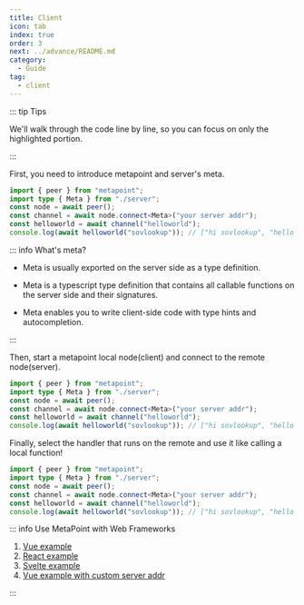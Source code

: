 ```yaml
---
title: Client
icon: tab
index: true
order: 3
next: ../advance/README.md
category:
  - Guide
tag:
  - client
---
```


::: tip Tips

We'll walk through the code line by line, so you can focus on only the
highlighted portion.

:::

First, you need to introduce metapoint and server's meta.

```ts {1-2}
import { peer } from "metapoint";
import type { Meta } from "./server";
const node = await peer();
const channel = await node.connect<Meta>("your server addr");
const helloworld = await channel("helloworld");
console.log(await helloworld("sovlookup")); // ["hi sovlookup", "hello world!"]
```

::: info What's meta?

- Meta is usually exported on the server side as a type definition.

- Meta is a typescript type definition that contains all callable functions on
  the server side and their signatures.

- Meta enables you to write client-side code with type hints and autocompletion.

:::

Then, start a metapoint local node(client) and connect to the remote
node(server).

```ts {3-4}
import { peer } from "metapoint";
import type { Meta } from "./server";
const node = await peer();
const channel = await node.connect<Meta>("your server addr");
const helloworld = await channel("helloworld");
console.log(await helloworld("sovlookup")); // ["hi sovlookup", "hello world!"]
```

Finally, select the handler that runs on the remote and use it like calling a
local function!

```ts {5-6}
import { peer } from "metapoint";
import type { Meta } from "./server";
const node = await peer();
const channel = await node.connect<Meta>("your server addr");
const helloworld = await channel("helloworld");
console.log(await helloworld("sovlookup")); // ["hi sovlookup", "hello world!"]
```

::: info Use MetaPoint with Web Frameworks

1. [Vue example](https://github.com/SOVLOOKUP/metapoint/tree/master/examples/example-vue)
2. [React example](https://github.com/SOVLOOKUP/metapoint/tree/master/examples/example-react)
3. [Svelte example](https://github.com/SOVLOOKUP/metapoint/tree/master/examples/example-svelte)
4. [Vue example with custom server addr](https://github.com/SOVLOOKUP/metapoint/tree/master/examples/example-svelte)

:::
